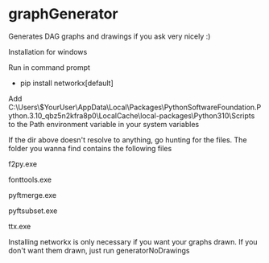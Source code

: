 # graphGenerator
Generates DAG graphs and drawings if you ask very nicely :)

Installation for windows

Run in command prompt
- pip install networkx[default] 

Add C:\Users\\$YourUser\AppData\Local\Packages\PythonSoftwareFoundation.Python.3.10_qbz5n2kfra8p0\LocalCache\local-packages\Python310\Scripts to the Path environment variable in your system variables 

If the dir above doesn't resolve to anything, go hunting for the files. The folder you wanna find contains the following files

f2py.exe

fonttools.exe

pyftmerge.exe

pyftsubset.exe

ttx.exe


Installing networkx is only necessary if you want your graphs drawn. If you don't want them drawn, just run generatorNoDrawings
